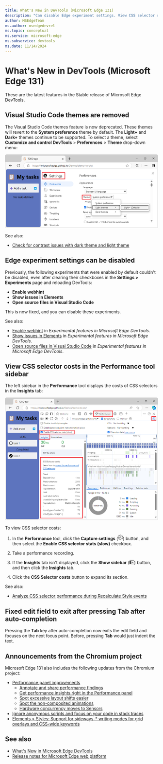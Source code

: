 ```yaml
---
title: What's New in DevTools (Microsoft Edge 131)
description: "Can disable Edge experiment settings. View CSS selector stats information in Insights tab of sidebar panel in Performance tool. Fixed edit field to exit after pressing tab after auto-completion. Removed Visual Studio Code themes. And more."
author: MSEdgeTeam
ms.author: msedgedevrel
ms.topic: conceptual
ms.service: microsoft-edge
ms.subservice: devtools
ms.date: 11/14/2024
---
```

# What's New in DevTools (Microsoft Edge 131)

These are the latest features in the Stable release of Microsoft Edge DevTools.


<!-- ====================================================================== -->
## Visual Studio Code themes are removed

<!-- Subtitle: The Visual Studio Code themes are removed and themes will revert to the default themes: Light+ or Dark+.-->

The Visual Studio Code themes feature is now deprecated.  These themes will revert to the **System preference** theme by default.  The **Light+** and **Dark+** themes continue to be supported.  To select a theme, select **Customize and control DevTools** > **Preferences** > **Theme** drop-down menu:

![The Theme menu in DevTools Preferences](./devtools-131-images/themes-preferences.png)

See also:
* [Check for contrast issues with dark theme and light theme](../../../../devtools-guide-chromium/accessibility/test-dark-mode.md)


<!-- ====================================================================== -->
## Edge experiment settings can be disabled

<!-- Go to Settings > Experiments to enable or disable any experiments you choose. -->

Previously, the following experiments that were enabled by default couldn't be disabled, even after clearing their checkboxes in the **Settings > Experiments** page and reloading DevTools:
* **Enable webhint**
* **Show issues in Elements**
* **Open source files in Visual Studio Code**

This is now fixed, and you can disable these experiments.

See also:
* [Enable webhint](../../../experimental-features/index.md#enable-webhint) in _Experimental features in Microsoft Edge DevTools_.
* [Show issues in Elements](../../../experimental-features/index.md#show-issues-in-elements) in _Experimental features in Microsoft Edge DevTools_.
* [Open source files in Visual Studio Code](../../../experimental-features/index.md#open-source-files-in-visual-studio-code) in _Experimental features in Microsoft Edge DevTools_.


<!-- ====================================================================== -->
## View CSS selector costs in the Performance tool sidebar

<!-- When the "Enable CSS selector stats (slow)" setting is turned on, view selector stats information in the left sidebar of the Performance tool.-->

The left sidebar in the **Performance** tool displays the costs of CSS selectors in the **Insights** tab:

![CSS selector costs info](./devtools-131-images/selector-stats-info.png)

To view CSS selector costs:

1. In the **Performance** tool, click the **Capture settings** (![Capture settings icon](./devtools-131-images/capture-settings-icon.png)) button, and then select the **Enable CSS selector stats (slow)** checkbox.

1. Take a performance recording.

1. If the **Insights** tab isn't displayed, click the **Show sidebar** (![Show sidebar icon](./devtools-131-images/show-sidebar-icon.png)) button, and then click the **Insights** tab.

1. Click the **CSS Selector costs** button to expand its section.

See also:
* [Analyze CSS selector performance during Recalculate Style events](../../../performance/selector-stats.md)


<!-- ====================================================================== -->
## Fixed edit field to exit after pressing Tab after auto-completion

<!-- Press Tab after choosing an autocomplete option to exit the field.-->

<!-- todo: where in DevTools?  which tools? -->

Pressing the **Tab** key after auto-completion now exits the edit field and focuses on the next focus point.  Before, pressing **Tab** would just indent the text.

<!-- todo 
See also:
* []()
-->


<!-- ====================================================================== -->
## Announcements from the Chromium project

Microsoft Edge 131 also includes the following updates from the Chromium project:

* [Performance panel improvements](https://developer.chrome.com/blog/new-in-devtools-131#perf)
   * [Annotate and share performance findings](https://developer.chrome.com/blog/new-in-devtools-131#annotations)
   * [Get performance insights right in the Performance panel](https://developer.chrome.com/blog/new-in-devtools-131#insights)
   * [Spot excessive layout shifts easier](https://developer.chrome.com/blog/new-in-devtools-131#cls)
   * [Spot the non-composited animations](https://developer.chrome.com/blog/new-in-devtools-131#animations)
   * [Hardware concurrency moves to Sensors](https://developer.chrome.com/blog/new-in-devtools-131#hardware-concurrency)
* [Ignore anonymous scripts and focus on your code in stack traces](https://developer.chrome.com/blog/new-in-devtools-131#ignore-list)
* [Elements > Styles: Support for sideways-* writing modes for grid overlays and CSS-wide keywords](https://developer.chrome.com/blog/new-in-devtools-131#styles)


<!-- ====================================================================== -->
<!-- uncomment if content is copied from developer.chrome.com to this page -->

<!-- > [!NOTE]
> Portions of this page are modifications based on work created and [shared by Google](https://developers.google.com/terms/site-policies) and used according to terms described in the [Creative Commons Attribution 4.0 International License](https://creativecommons.org/licenses/by/4.0).
> The original page for announcements from the Chromium project is [What's New in DevTools (Chrome 131)](https://developer.chrome.com/blog/new-in-devtools-131) and is authored by Sofia Emelianova. -->


<!-- ====================================================================== -->
<!-- uncomment if content is copied from developer.chrome.com to this page -->

<!-- [![Creative Commons License](../../../../media/cc-logo/88x31.png)](https://creativecommons.org/licenses/by/4.0)
This work is licensed under a [Creative Commons Attribution 4.0 International License](https://creativecommons.org/licenses/by/4.0). -->


<!-- ====================================================================== -->
## See also

* [What's New in Microsoft Edge DevTools](../../whats-new.md)
* [Release notes for Microsoft Edge web platform](../../../../web-platform/release-notes/index.md)
